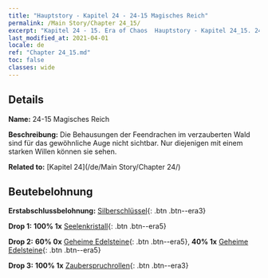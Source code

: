 ```yaml
---
title: "Hauptstory - Kapitel 24 - 24-15 Magisches Reich"
permalink: /Main Story/Chapter 24_15/
excerpt: "Kapitel 24 - 15. Era of Chaos  Hauptstory - Kapitel 24_15. 24-15 Magisches Reich"
last_modified_at: 2021-04-01
locale: de
ref: "Chapter 24_15.md"
toc: false
classes: wide
---
```


## Details

 **Name:** 24-15 Magisches Reich

 **Beschreibung:** Die Behausungen der Feendrachen im verzauberten Wald sind für das gewöhnliche Auge nicht sichtbar. Nur diejenigen mit einem starken Willen können sie sehen.

 **Related to:** [Kapitel 24](/de/Main Story/Chapter 24/)

## Beutebelohnung

 **Erstabschlussbelohnung:** [Silberschlüssel](/de/Items/con_693/){: .btn .btn--era3}

 **Drop 1:** **100% 1x** [Seelenkristall](/de/Items/mat_87/){: .btn .btn--era5}

 **Drop 2:** **60% 0x** [Geheime Edelsteine](/de/Items/mat_79/){: .btn .btn--era5}, **40% 1x** [Geheime Edelsteine](/de/Items/mat_79/){: .btn .btn--era5}

 **Drop 3:** **100% 1x** [Zauberspruchrollen](/de/Items/con_694/){: .btn .btn--era3}

